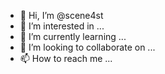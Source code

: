 - 👋 Hi, I’m @scene4st
- 👀 I’m interested in ...
- 🌱 I’m currently learning ...
- 💞️ I’m looking to collaborate on ...
- 📫 How to reach me ...

<!---
scene4st/scene4st is a ✨ special ✨ repository because its `README.md` (this file) appears on your GitHub profile.
You can click the Preview link to take a look at your changes.
--->
